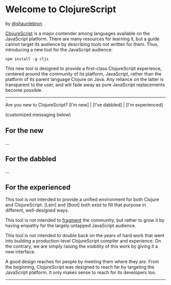 # Welcome to ClojureScript

by [@shaunlebron](http://twitter.com/shaunlebron)

[ClojureScript](http://clojurescript.org) is a major contender among languages
available on the JavaScript platform. There are many resources for learning it,
but a guide cannot target its audience by describing tools not written for them.
Thus, introducing a new tool for the JavaScript audience:

```
npm install -g cljs
```

This new tool is designed to provide a first-class ClojureScript experience,
centered around the community of its platform, JavaScript, rather than the
platform of its parent language Clojure on Java.  Any reliance on the latter is
transparent to the user, and will fade away as pure JavaScript replacements
become possible.

---

Are you new to ClojureScript? [I'm new] | [I've dabbled] | [I'm experienced]

(customized messaging below)

## For the new

...

## For the dabbled

...

## For the experienced

This tool is not intended to provide a unified environment for both Clojure and
ClojureScript. [Lein] and [Boot] both exist to fill that purpose in different,
well-designed ways.

This tool is not intended to [fragment] the community, but rather to grow it
by having empathy for the largely untapped JavaScript audience.

[fragment]:https://xkcd.com/927/

This tool is not intended to double back on the years of hard work that went
into building a production-level ClojureScript compiler and experience.  On the
contrary, we are simply raising the visibility of this work by giving it a new
interface.

A good design reaches for people by meeting them where they are. From the
beginning, ClojureScript was designed to reach far by targeting the JavaScript
platform. It only makes sense to reach for its developers too.


---
